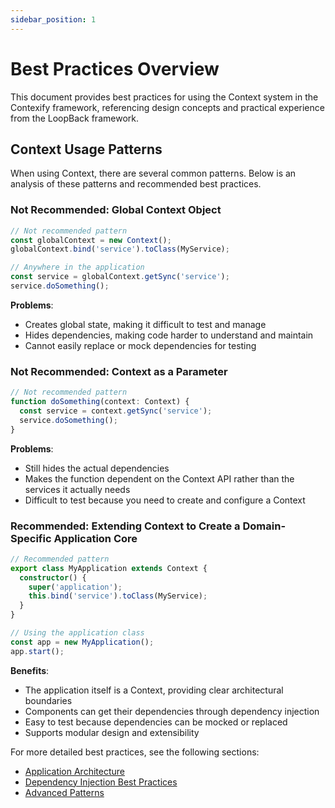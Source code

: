 ```yaml
---
sidebar_position: 1
---
```


# Best Practices Overview

This document provides best practices for using the Context system in the Contexify framework, referencing design concepts and practical experience from the LoopBack framework.

## Context Usage Patterns

When using Context, there are several common patterns. Below is an analysis of these patterns and recommended best practices.

### Not Recommended: Global Context Object

```typescript
// Not recommended pattern
const globalContext = new Context();
globalContext.bind('service').toClass(MyService);

// Anywhere in the application
const service = globalContext.getSync('service');
service.doSomething();
```

**Problems**:

- Creates global state, making it difficult to test and manage
- Hides dependencies, making code harder to understand and maintain
- Cannot easily replace or mock dependencies for testing

### Not Recommended: Context as a Parameter

```typescript
// Not recommended pattern
function doSomething(context: Context) {
  const service = context.getSync('service');
  service.doSomething();
}
```

**Problems**:

- Still hides the actual dependencies
- Makes the function dependent on the Context API rather than the services it actually needs
- Difficult to test because you need to create and configure a Context

### Recommended: Extending Context to Create a Domain-Specific Application Core

```typescript
// Recommended pattern
export class MyApplication extends Context {
  constructor() {
    super('application');
    this.bind('service').toClass(MyService);
  }
}

// Using the application class
const app = new MyApplication();
app.start();
```

**Benefits**:

- The application itself is a Context, providing clear architectural boundaries
- Components can get their dependencies through dependency injection
- Easy to test because dependencies can be mocked or replaced
- Supports modular design and extensibility

For more detailed best practices, see the following sections:
- [Application Architecture](./application-architecture.md)
- [Dependency Injection Best Practices](./dependency-injection.md)
- [Advanced Patterns](./advanced-patterns.md)
